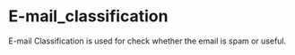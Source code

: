 # E-mail_classification
E-mail Classification is used for check whether the email is spam or useful.
